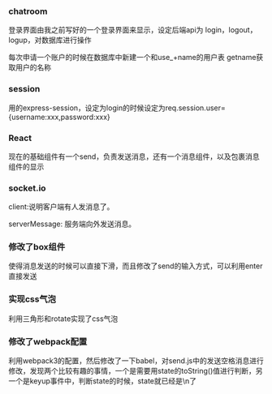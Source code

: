 ### chatroom
 登录界面由我之前写好的一个登录界面来显示，设定后端api为
 login，logout，logup，对数据库进行操作
 
 每次申请一个账户的时候在数据库中新建一个和use_+name的用户表
 getname获取用户的名称
 
 
### session
 
用的express-session，设定为login的时候设定为req.session.user={username:xxx,password:xxx}
### React

现在的基础组件有一个send，负责发送消息，还有一个消息组件，以及包裹消息组件的显示
### socket.io

client:说明客户端有人发消息了。

serverMessage: 服务端向外发送消息。


### 修改了box组件

使得消息发送的时候可以直接下滑，而且修改了send的输入方式，可以利用enter直接发送

### 实现css气泡

利用三角形和rotate实现了css气泡
### 修改了webpack配置

利用webpack3的配置，然后修改了一下babel，对send.js中的发送空格消息进行修改，发现两个比较有趣的事情，一个是需要用state的toString()值进行判断，另一个是keyup事件中，判断state的时候，state就已经是\n了
